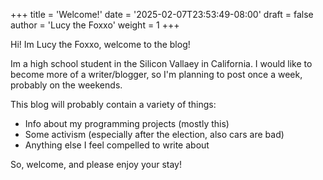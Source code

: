 +++
title = 'Welcome!'
date = '2025-02-07T23:53:49-08:00'
draft = false
author = 'Lucy the Foxxo'
weight = 1
+++

Hi! Im Lucy the Foxxo, welcome to the blog!

Im a high school student in the Silicon Vallaey in California. I would like to become more of a writer/blogger, so I'm planning to post once a week, probably on the weekends.

This blog will probably contain a variety of things:

 - Info about my programming projects (mostly this)
 - Some activism (especially after the election, also cars are bad)
 - Anything else I feel compelled to write about

So, welcome, and please enjoy your stay!
